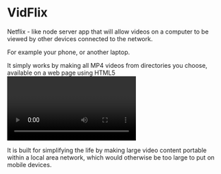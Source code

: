 # VidFlix
Netflix - like node server app that will allow videos on a computer to be viewed by other devices connected to the network.

For example your phone, or another laptop.

It simply works by making all MP4 videos from directories you choose, available on a web page using HTML5 <video> tag.

It is built for simplifying the life by making large video content portable within a local area network,
which would otherwise be too large to put on mobile devices.


